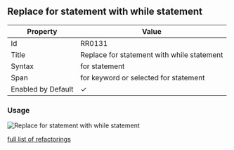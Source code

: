 ## Replace for statement with while statement

| Property           | Value                                      |
| ------------------ | ------------------------------------------ |
| Id                 | RR0131                                     |
| Title              | Replace for statement with while statement |
| Syntax             | for statement                              |
| Span               | for keyword or selected for statement      |
| Enabled by Default | &#x2713;                                   |

### Usage

![Replace for statement with while statement](../../images/refactorings/ReplaceForWithWhile.png)

[full list of refactorings](Refactorings.md)